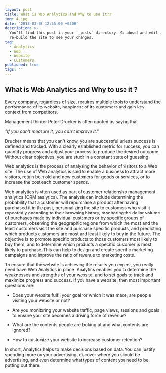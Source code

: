 ```yaml
---
layout: post
title: What is Web Analytics and Why to use it??
img: 4.jpg
date: '2018-03-08 12:55:00 +0300'
description: >-
  You’ll find this post in your `_posts` directory. Go ahead and edit it and
  re-build the site to see your changes.
tag:
  - Analytics
  - Web
  - Website
  - Customers
published: true
tags: ''
---
```


## What is Web Analytics and Why to use it ?

Every company, regardless of size, requires multiple tools to understand the performance of its website, happiness of its customers and gain key context from competitors. 

Management thinker Peter Drucker is often quoted as saying that 

_"If you can't measure it, you can't improve it."_

Drucker means that you can't know, you are successful unless success is defined and tracked. With a clearly established metric for success, you can quantify progress and adjust your process to produce the desired outcome. Without clear objectives, you are stuck in a constant state of guessing.

Web analytics is the process of analyzing the behavior of visitors to a Web site. The use of Web analytics is said to enable a business to attract more visitors, retain both old and new customers for goods or services, or to increase the cost each customer spends.

Web analytics is often used as part of customer relationship management analytics (CRM analytics). The analysis can include determining the probability that a customer will repurchase a product after having purchased it in the past, personalizing the site to customers who visit it repeatedly according to their browsing history, monitoring the dollar volume of purchases made by individual customers or by specific groups of customers, observing the geographic regions from which the most and the least customers visit the site and purchase specific products, and predicting which products customers are most and least likely to buy in the future. The objective is to promote specific products to those customers most likely to buy them, and to determine which products a specific customer is most likely to purchase. This can help to design and create specific marketing campaigns and improve the ratio of revenue to marketing costs.

To ensure that the website is achieving the results you expect, you really need have Web Analytics in place. Analytics enables you to determine the weaknesses and strengths of your website, and to set goals to track and maximize progress and success. If you have a website, then most important questions are: 

- Does your website fulfil your goal for which it was made, are people visiting your website or not? 

- Are you monitoring your website traffic, page views, sessions and goals to ensure your site becomes a driving force of revenue?

- What are the contents people are looking at and what contents are ignored?

- How to customize your website to increase customer retention?

In short, Analytics helps to make decisions based on data. You can justify spending more on your advertising, discover where you should be advertising, and even determine what types of content you need to be putting out there.
